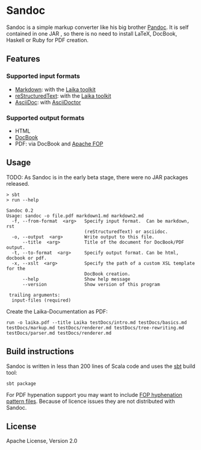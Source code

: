 Sandoc
======

Sandoc is a simple markup converter like his big brother
[Pandoc](http://johnmacfarlane.net/pandoc/). It is self contained in one JAR
, so there is no need to install LaTeX, DocBook, Haskell or Ruby for PDF
creation.

## Features

### Supported input formats

* [Markdown](http://daringfireball.net/projects/markdown/): with the
  [Laika toolkit](http://planet42.github.io/Laika)
* [reStructuredText](http://docutils.sourceforge.net/docs/ref/rst/introduction.html): with the 
  [Laika toolkit](http://planet42.github.io/Laika)
* [AsciiDoc](http://www.methods.co.nz/asciidoc/): with
  [AsciiDoctor](http://asciidoctor.org/)

### Supported output formats

* HTML
* [DocBook](http://www.docbook.org/)
* PDF: via DocBook and [Apache FOP](http://xmlgraphics.apache.org/fop/)

## Usage

TODO: As Sandoc is in the early beta stage, there were no JAR packages released.

    > sbt
    > run --help

    Sandoc 0.2
    Usage: sandoc -o file.pdf markdown1.md markdown2.md
      -f, --from-format  <arg>   Specify input format.  Can be markdown, rst
                                 (reStructuredText) or asciidoc.
      -o, --output  <arg>        Write output to this file.
          --title  <arg>         Title of the document for DocBook/PDF output.
      -t, --to-format  <arg>     Specify output format. Can be html, docbook or pdf.
      -x, --xslt  <arg>          Specify the path of a custom XSL template for the
                                 DocBook creation.
          --help                 Show help message
          --version              Show version of this program

     trailing arguments:
      input-files (required)

Create the Laika-Documentation as PDF:

    run -o laika.pdf --title Laika testDocs/intro.md testDocs/basics.md testDocs/markup.md testDocs/renderer.md testDocs/tree-rewriting.md testDocs/parser.md testDocs/renderer.md

## Build instructions

Sandoc is written in less than 200 lines of Scala code and uses the [sbt](http://www.scala-sbt.org/) build tool:

    sbt package

For PDF hypenation support you may want to include [FOP  hyphenation pattern files](http://xmlgraphics.apache.org/fop/0.95/hyphenation.html).
Because of licence issues they are not distributed with Sandoc.

## License

Apache License, Version 2.0
